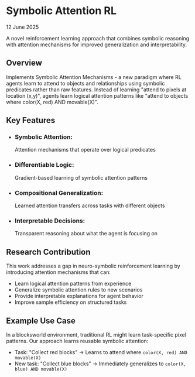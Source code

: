 # Symbolic Attention RL
12 June 2025

A novel reinforcement learning approach that combines symbolic reasoning with attention mechanisms for improved generalization and interpretability.

## Overview

Implements Symbolic Attention Mechanisms - a new paradigm where RL agents learn to attend to objects and relationships using symbolic predicates rather than raw features. Instead of learning "attend to pixels at location (x,y)", agents learn logical attention patterns like "attend to objects where color(X, red) AND movable(X)".

## Key Features

* ### Symbolic Attention: 
    Attention mechanisms that operate over logical predicates

* ### Differentiable Logic:
    Gradient-based learning of symbolic attention patterns

* ### Compositional Generalization:
    Learned attention transfers across tasks with different objects

* ### Interpretable Decisions:
    Transparent reasoning about what the agent is focusing on

## Research Contribution

This work addresses a gap in neuro-symbolic reinforcement learning by introducing attention mechanisms that can:

* Learn logical attention patterns from experience
* Generalize symbolic attention rules to new scenarios
* Provide interpretable explanations for agent behavior
* Improve sample efficiency on structured tasks

## Example Use Case

In a blocksworld environment, traditional RL might learn task-specific pixel patterns. Our approach learns reusable symbolic attention:

* Task: "Collect red blocks" → Learns to attend where `color(X, red) AND movable(X)`
* New task: "Collect blue blocks" → Immediately generalizes to `color(X, blue) AND movable(X)`